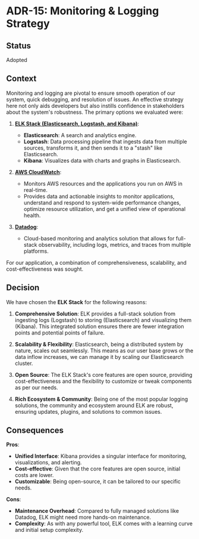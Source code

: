 # ADR-15: Monitoring & Logging Strategy

## Status

Adopted

## Context

Monitoring and logging are pivotal to ensure smooth operation of our system, quick debugging, and resolution of issues. An effective strategy here not only aids developers but also instills confidence in stakeholders about the system's robustness. The primary options we evaluated were:

1. **[ELK Stack (Elasticsearch, Logstash, and Kibana)](https://www.elastic.co/elk-stack)**:
    - **Elasticsearch**: A search and analytics engine.
    - **Logstash**: Data processing pipeline that ingests data from multiple sources, transforms it, and then sends it to a "stash" like Elasticsearch.
    - **Kibana**: Visualizes data with charts and graphs in Elasticsearch.

2. **[AWS CloudWatch](https://aws.amazon.com/cloudwatch/)**:
    - Monitors AWS resources and the applications you run on AWS in real-time.
    - Provides data and actionable insights to monitor applications, understand and respond to system-wide performance changes, optimize resource utilization, and get a unified view of operational health.

3. **[Datadog](https://www.datadoghq.com/)**:
    - Cloud-based monitoring and analytics solution that allows for full-stack observability, including logs, metrics, and traces from multiple platforms.

For our application, a combination of comprehensiveness, scalability, and cost-effectiveness was sought.

## Decision

We have chosen the **ELK Stack** for the following reasons:

1. **Comprehensive Solution**: ELK provides a full-stack solution from ingesting logs (Logstash) to storing (Elasticsearch) and visualizing them (Kibana). This integrated solution ensures there are fewer integration points and potential points of failure.

2. **Scalability & Flexibility**: Elasticsearch, being a distributed system by nature, scales out seamlessly. This means as our user base grows or the data inflow increases, we can manage it by scaling our Elasticsearch cluster.

3. **Open Source**: The ELK Stack's core features are open source, providing cost-effectiveness and the flexibility to customize or tweak components as per our needs.

4. **Rich Ecosystem & Community**: Being one of the most popular logging solutions, the community and ecosystem around ELK are robust, ensuring updates, plugins, and solutions to common issues.

## Consequences

**Pros**:

- **Unified Interface**: Kibana provides a singular interface for monitoring, visualizations, and alerting.
- **Cost-effective**: Given that the core features are open source, initial costs are lower.
- **Customizable**: Being open-source, it can be tailored to our specific needs.

**Cons**:

- **Maintenance Overhead**: Compared to fully managed solutions like Datadog, ELK might need more hands-on maintenance.
- **Complexity**: As with any powerful tool, ELK comes with a learning curve and initial setup complexity.

